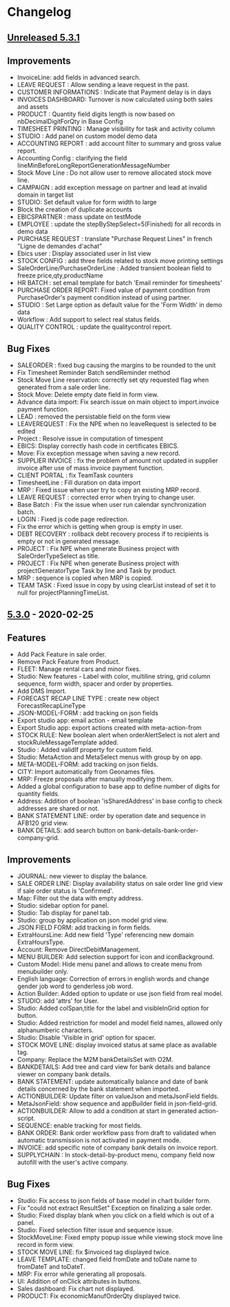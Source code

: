 # Changelog
## [Unreleased 5.3.1]
## Improvements
- InvoiceLine: add fields in advanced search.
- LEAVE REQUEST : Allow sending a leave request in the past.
- CUSTOMER INFORMATIONS : Indicate that Payment delay is in days
- INVOICES DASHBOARD: Turnover is now calculated using both sales and assets
- PRODUCT : Quantity field digits length is now based on nbDecimalDigitForQty in Base Config
- TIMESHEET PRINTING : Manage visibility for task and activity column
- STUDIO : Add panel on custom model demo data
- ACCOUNTING REPORT : add account filter to summary and gross value report.
- Accounting Config : clarifying the field lineMinBeforeLongReportGenerationMessageNumber
- Stock Move Line : Do not allow user to remove allocated stock move line.
- CAMPAIGN : add exception message on partner and lead at invalid domain in target list
- STUDIO: Set default value for form width to large
- Block the creation of duplicate accounts
- EBICSPARTNER : mass update on testMode
- EMPLOYEE : update the stepByStepSelect=5(Finished) for all records in demo data
- PURCHASE REQUEST : translate "Purchase Request Lines" in french "Ligne de demandes d'achat"
- Ebics user : Display associated user in list view
- STOCK CONFIG : add three fields related to stock move printing settings
- SaleOrderLine/PurchaseOrderLine : Added transient boolean field to freeze price,qty,productName
- HR BATCH : set email template for batch 'Email reminder for timesheets'
- PURCHASE ORDER REPORT: Fixed value of payment condition from PurchaseOrder's payment condition instead of using partner.
- STUDIO : Set Large option as default value for the 'Form Width' in demo data
- Workflow : Add support to select real status fields.
- QUALITY CONTROL : update the qualitycontrol report.

## Bug Fixes
- SALEORDER : fixed bug causing the margins to be rounded to the unit
- Fix Timesheet Reminder Batch sendReminder method
- Stock Move Line reservation: correctly set qty requested flag when generated from a sale order line.
- Stock Move: Delete empty date field in form view.
- Advance data import: Fix search issue on main object to import.invoice payment function.
- LEAD : removed the persistable field on the form view
- LEAVEREQUEST : Fix the NPE when no leaveRequest is selected to be edited
- Project : Resolve issue in computation of timespent
- EBICS: Display correctly hash code in certificates EBICS.
- Move: Fix exception message when saving a new record.
- SUPPLIER INVOICE : fix the problem of amount not updated in supplier invoice after use of mass invoice payment function.
- CLIENT PORTAL : fix TeamTask counters
- TimesheetLine : Fill duration on data import
- MRP : Fixed issue when user try to copy an existing MRP record.
- LEAVE REQUEST : corrected error when trying to change user.
- Base Batch : Fix the issue when user run calendar synchronization batch.
- LOGIN : Fixed js code page redirection.
- Fix the error which is getting when group is empty in user.
- DEBT RECOVERY : rollback debt recovery process if to recipients is empty or not in generated message.
- PROJECT : Fix NPE when generate Business project with SaleOrderTypeSelect as title. 
- PROJECT : Fix NPE when generate Business project with projectGeneratorType Task by line and Task by product.
- MRP : sequence is copied when MRP is copied.
- TEAM TASK : Fixed issue in copy by using clearList instead of set it to null for projectPlanningTimeList.

## [5.3.0] - 2020-02-25
## Features
- Add Pack Feature in sale order.
- Remove Pack Feature from Product.
- FLEET: Manage rental cars and minor fixes.
- Studio: New features - Label with color, multiline string, grid column sequence, form width, spacer and order by properties.
- Add DMS Import.
- FORECAST RECAP LINE TYPE : create new object ForecastRecapLineType
- JSON-MODEL-FORM : add tracking on json fields
- Export studio app: email action - email template
- Export Studio app: export actions created with meta-action-from
- STOCK RULE: New boolean alert when orderAlertSelect is not alert and stockRuleMessageTemplate added.
- Studio : Added validIf property for custom field.
- Studio: MetaAction and MetaSelect menus with group by on app.
- META-MODEL-FORM: add tracking on json fields.
- CITY: Import automatically from Geonames files.
- MRP: Freeze proposals after manually modifying them.
- Added a global configuration to base app to define number of digits for quantity fields.
- Address: Addition of boolean 'isSharedAddress' in base config to check addresses are shared or not.
- BANK STATEMENT LINE: order by operation date and sequence in AFB120 grid view.
- BANK DETAILS: add search button on bank-details-bank-order-company-grid.

## Improvements
- JOURNAL: new viewer to display the balance.
- SALE ORDER LINE: Display availability status on sale order line grid view if sale order status is 'Confirmed'.
- Map: Filter out the data with empty address.
- Studio: sidebar option for panel.
- Studio: Tab display for panel tab.
- Studio: group by application on json model grid view.
- JSON FIELD FORM: add tracking in form fields.
- ExtraHoursLine: Add new field 'Type' referencing new domain ExtraHoursType.
- Account: Remove DirectDebitManagement.
- MENU BUILDER: Add selection support for icon and iconBackground.
- Custom Model: Hide menu panel and allows to create menu from menubuilder only.
- English language: Correction of errors in english words and change gender job word to genderless job word.
- Action Builder: Added option to update or use json field from real model.
- STUDIO: add 'attrs' for User.
- Studio: Added colSpan,title for the label and  visibleInGrid option for button.
- Studio: Added restriction for model and model field names, allowed only alphanumberic characters.
- Studio: Disable 'Visible in grid' option for spacer.
- STOCK MOVE LINE: display invoiced status at same place as available tag.
- Company: Replace the M2M bankDetailsSet with O2M.
- BANKDETAILS: Add tree and card view for bank details and balance viewer on company bank details.
- BANK STATEMENT: update automatically balance and date of bank details concerned by the bank statement when imported.
- ACTIONBUILDER: Update filter on valueJson and metaJsonField fields.
- MetaJsonField: show sequence and appBuilder field in json-field-grid.
- ACTIONBUILDER: Allow to add a condition at start in generated action-script.
- SEQUENCE: enable tracking for most fields.
- BANK ORDER: Bank order workflow pass from draft to validated when automatic transmission is not activated in payment mode.
- INVOICE: add specific note of company bank details on invoice report.
- SUPPLYCHAIN : In stock-detail-by-product menu, company field now autofill with the user's active company.

## Bug Fixes
- Studio: Fix access to json fields of base model in chart builder form.
- Fix "could not extract ResultSet" Exception on finalizing a sale order.
- Studio: Fixed display blank when you click on a field which is out of a panel.
- Studio: Fixed selection filter issue and sequence issue.
- StockMoveLine: Fixed empty popup issue while viewing stock move line record in form view.
- STOCK MOVE LINE: fix $invoiced tag displayed twice.
- LEAVE TEMPLATE: changed field fromDate and toDate name to fromDateT and toDateT.
- MRP: Fix error while generating all proposals.
- UI: Addition of onClick attributes in buttons.
- Sales dashboard: Fix chart not displayed.
- PRODUCT: Fix economicManufOrderQty displayed twice.


[Unreleased 5.3.1]: https://github.com/axelor/axelor-open-suite/compare/v5.3.0...dev
[5.3.0]: https://github.com/axelor/axelor-open-suite/compare/v5.2.5...v5.3.0
